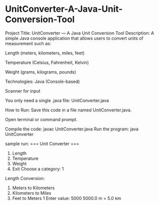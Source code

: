 # UnitConverter-A-Java-Unit-Conversion-Tool
 Project Title: UnitConverter — A Java Unit Conversion Tool
 Description:
A simple Java console application that allows users to convert units of measurement such as:

Length (meters, kilometers, miles, feet)

Temperature (Celsius, Fahrenheit, Kelvin)

Weight (grams, kilograms, pounds)

 Technologies:
Java (Console-based)

Scanner for input

You only need a single .java file:
UnitConverter.java

How to Run:
Save this code in a file named UnitConverter.java.

Open terminal or command prompt.

Compile the code:
javac UnitConverter.java
Run the program:
java UnitConverter

sample run:
=== Unit Converter ===
1. Length
2. Temperature
3. Weight
4. Exit
Choose a category: 1

Length Conversion:
1. Meters to Kilometers
2. Kilometers to Miles
3. Feet to Meters
1
Enter value: 5000
5000.0 m = 5.0 km
